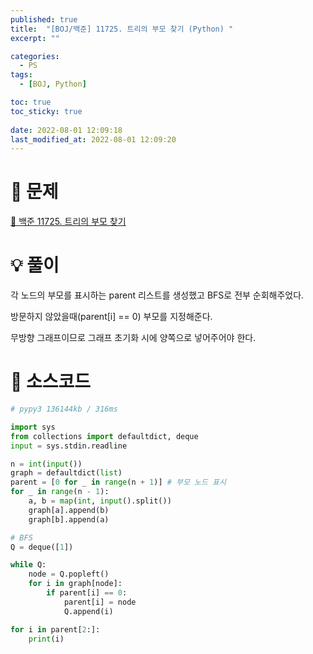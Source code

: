 ```yaml
---
published: true
title:  "[BOJ/백준] 11725. 트리의 부모 찾기 (Python) "
excerpt: ""

categories:
  - PS
tags:
  - [BOJ, Python]

toc: true
toc_sticky: true
 
date: 2022-08-01 12:09:18
last_modified_at: 2022-08-01 12:09:20
---
```

# 🔎 문제
[🔗 백준 11725. 트리의 부모 찾기](https://www.acmicpc.net/problem/11725)

# 💡 풀이

각 노드의 부모를 표시하는 parent 리스트를 생성했고 BFS로 전부 순회해주었다.

방문하지 않았을때(parent[i] == 0) 부모를 지정해준다.

무방향 그래프이므로 그래프 초기화 시에 양쪽으로 넣어주어야 한다.

# 📃 소스코드
```python
# pypy3 136144kb / 316ms

import sys
from collections import defaultdict, deque
input = sys.stdin.readline

n = int(input())
graph = defaultdict(list)
parent = [0 for _ in range(n + 1)] # 부모 노드 표시
for _ in range(n - 1):
    a, b = map(int, input().split())
    graph[a].append(b)
    graph[b].append(a)

# BFS    
Q = deque([1])

while Q:
    node = Q.popleft()
    for i in graph[node]:
        if parent[i] == 0:
            parent[i] = node
            Q.append(i)

for i in parent[2:]:
    print(i)
```
<br>